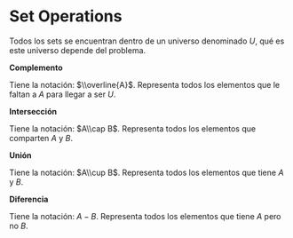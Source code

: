 # Set Operations

Todos los sets se encuentran dentro de un universo denominado $U$, qué es este
universo depende del problema.

**Complemento**

Tiene la notación: $\\overline{A}$. Representa todos los elementos que le faltan
a $A$ para llegar a ser $U$.

**Intersección**

Tiene la notación: $A\\cap B$. Representa todos los elementos que comparten $A$
y $B$.

**Unión**

Tiene la notación: $A\\cup B$. Representa todos los elementos que tiene $A$ y
$B$.

**Diferencia**

Tiene la notación: $A-B$. Representa todos los elementos que tiene $A$ pero no
$B$.
